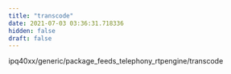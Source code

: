 ```yaml
---
title: "transcode"
date: 2021-07-03 03:36:31.718336
hidden: false
draft: false
---
```


ipq40xx/generic/package_feeds_telephony_rtpengine/transcode

